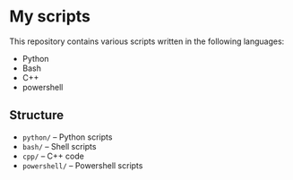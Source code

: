 # My scripts

This repository contains various scripts written in the following languages:
- Python
- Bash
- C++
- powershell

## Structure

- `python/` – Python scripts
- `bash/` – Shell scripts
- `cpp/` – C++ code
- `powershell/` – Powershell scripts

